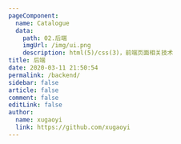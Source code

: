 ```yaml
---
pageComponent:
  name: Catalogue
  data:
    path: 02.后端
    imgUrl: /img/ui.png
    description: html(5)/css(3)，前端页面相关技术
title: 后端
date: 2020-03-11 21:50:54
permalink: /backend/
sidebar: false
article: false
comment: false
editLink: false
author:
  name: xugaoyi
  link: https://github.com/xugaoyi
---
```

